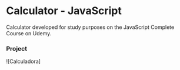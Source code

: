# Calculator - JavaScript

Calculator developed for study purposes on the JavaScript Complete Course on Udemy.

### Project
![Calculadora]
